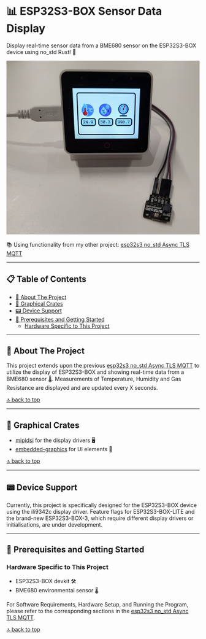# 📊 ESP32S3-BOX Sensor Data Display

Display real-time sensor data from a BME680 sensor on the ESP32S3-BOX device using no_std Rust! 🦀

![Sensor data displayed](images/display_sensor_data.jpg)

📚 Using functionality from my other project: [esp32s3 no_std Async TLS MQTT](https://github.com/sambenko/esp32s3-no-std-async-tls-mqtt)

---

## 📋 Table of Contents

- [🎯 About The Project](#-about-the-project)
- [🎨 Graphical Crates](#-graphical-crates)
- [📟 Device Support](#-device-support)
- [🔧 Prerequisites and Getting Started](#-prerequisites-and-getting-started)
  - [Hardware Specific to This Project](#hardware-specific-to-this-project)


---

## 🎯 About The Project

This project extends upon the previous [esp32s3 no_std Async TLS MQTT](https://github.com/sambenko/esp32s3-no-std-async-tls-mqtt) to utilize the display of ESP32S3-BOX and showing real-time data from a BME680 sensor 🌡. Measurements of Temperature, Humidity and Gas Resistance are displayed and are updated every X seconds.

[🔝 back to top](#-table-of-contents)

---

## 🎨 Graphical Crates

- [mipidsi](https://github.com/almindor/mipidsi) for the display drivers 🖥
- [embedded-graphics](https://github.com/embedded-graphics/embedded-graphics) for UI elements 🎨

[🔝 back to top](#-table-of-contents)

---

## 📟 Device Support

Currently, this project is specifically designed for the ESP32S3-BOX device using the ili9342c display driver. Feature flags for ESP32S3-BOX-LITE and the brand-new ESP32S3-BOX-3, which require different display drivers or initialisations, are under development.

---

## 🔧 Prerequisites and Getting Started

### Hardware Specific to This Project

- ESP32S3-BOX devkit 🛠
- BME680 environmental sensor 🌡

For Software Requirements, Hardware Setup, and Running the Program, please refer to the corresponding sections in the [esp32s3 no_std Async TLS MQTT](https://github.com/sambenko/esp32s3-no-std-async-tls-mqtt).



[🔝 back to top](#-table-of-contents)

